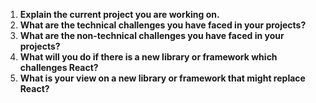 1. **Explain the current project you are working on.**
2. **What are the technical challenges you have faced in your projects?**
3. **What are the non-technical challenges you have faced in your projects?**
4. **What will you do if there is a new library or framework which challenges React?**
5. **What is your view on a new library or framework that might replace React?**
